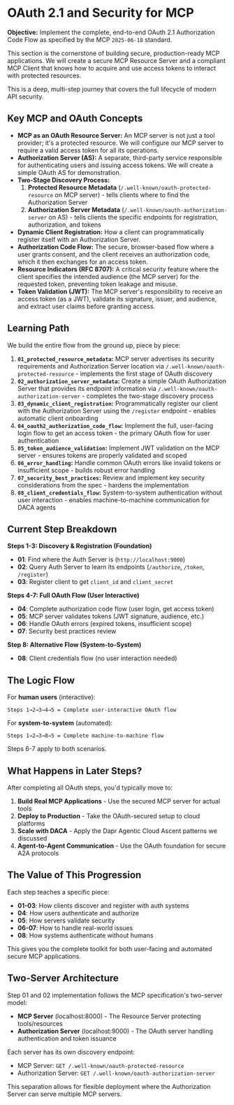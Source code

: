 # OAuth 2.1 and Security for MCP

**Objective:** Implement the complete, end-to-end OAuth 2.1 Authorization Code Flow as specified by the MCP `2025-06-18` standard.

This section is the cornerstone of building secure, production-ready MCP applications. We will create a secure MCP Resource Server and a compliant MCP Client that knows how to acquire and use access tokens to interact with protected resources.

This is a deep, multi-step journey that covers the full lifecycle of modern API security.

## Key MCP and OAuth Concepts

-   **MCP as an OAuth Resource Server:** An MCP server is not just a tool provider; it's a protected resource. We will configure our MCP server to require a valid access token for all its operations.
-   **Authorization Server (AS):** A separate, third-party service responsible for authenticating users and issuing access tokens. We will create a simple OAuth AS for demonstration.
-   **Two-Stage Discovery Process:** 
    1. **Protected Resource Metadata** (`/.well-known/oauth-protected-resource` on MCP server) - tells clients where to find the Authorization Server
    2. **Authorization Server Metadata** (`/.well-known/oauth-authorization-server` on AS) - tells clients the specific endpoints for registration, authorization, and tokens
-   **Dynamic Client Registration:** How a client can programmatically register itself with an Authorization Server.
-   **Authorization Code Flow:** The secure, browser-based flow where a user grants consent, and the client receives an authorization code, which it then exchanges for an access token.
-   **Resource Indicators (RFC 8707):** A critical security feature where the client specifies the intended audience (the MCP server) for the requested token, preventing token leakage and misuse.
-   **Token Validation (JWT):** The MCP server's responsibility to receive an access token (as a JWT), validate its signature, issuer, and audience, and extract user claims before granting access.

## Learning Path

We build the entire flow from the ground up, piece by piece:

1.  **`01_protected_resource_metadata`:** MCP server advertises its security requirements and Authorization Server location via `/.well-known/oauth-protected-resource` - implements the first stage of OAuth discovery
2.  **`02_authorization_server_metadata`:** Create a simple OAuth Authorization Server that provides its endpoint information via `/.well-known/oauth-authorization-server` - completes the two-stage discovery process
3.  **`03_dynamic_client_registration`:** Programmatically register our client with the Authorization Server using the `/register` endpoint - enables automatic client onboarding
4.  **`04_oauth2_authorization_code_flow`:** Implement the full, user-facing login flow to get an access token - the primary OAuth flow for user authentication
5.  **`05_token_audience_validation`:** Implement JWT validation on the MCP server - ensures tokens are properly validated and scoped
6.  **`06_error_handling`:** Handle common OAuth errors like invalid tokens or insufficient scope - builds robust error handling
7.  **`07_security_best_practices`:** Review and implement key security considerations from the spec - hardens the implementation
8.  **`08_client_credentials_flow`:** System-to-system authentication without user interaction - enables machine-to-machine communication for DACA agents

## Current Step Breakdown

**Steps 1-3: Discovery & Registration (Foundation)**
- **01**: Find where the Auth Server is (`http://localhost:9000`)
- **02**: Query Auth Server to learn its endpoints (`/authorize`, `/token`, `/register`)  
- **03**: Register client to get `client_id` and `client_secret`

**Steps 4-7: Full OAuth Flow (User Interactive)**
- **04**: Complete authorization code flow (user login, get access token)
- **05**: MCP server validates tokens (JWT signature, audience, etc.)
- **06**: Handle OAuth errors (expired tokens, insufficient scope)
- **07**: Security best practices review

**Step 8: Alternative Flow (System-to-System)**
- **08**: Client credentials flow (no user interaction needed)

## The Logic Flow

For **human users** (interactive):
```
Steps 1→2→3→4→5 = Complete user-interactive OAuth flow
```

For **system-to-system** (automated):
```
Steps 1→2→3→8→5 = Complete machine-to-machine flow
```

Steps 6-7 apply to both scenarios.

## What Happens in Later Steps?

After completing all OAuth steps, you'd typically move to:

1. **Build Real MCP Applications** - Use the secured MCP server for actual tools
2. **Deploy to Production** - Take the OAuth-secured setup to cloud platforms
3. **Scale with DACA** - Apply the Dapr Agentic Cloud Ascent patterns we discussed
4. **Agent-to-Agent Communication** - Use the OAuth foundation for secure A2A protocols

## The Value of This Progression

Each step teaches a specific piece:
- **01-03**: How clients discover and register with auth systems
- **04**: How users authenticate and authorize
- **05**: How servers validate security
- **06-07**: How to handle real-world issues
- **08**: How systems authenticate without humans

This gives you the complete toolkit for both user-facing and automated secure MCP applications.

## Two-Server Architecture

Step 01 and 02 implementation follows the MCP specification's two-server model:

- **MCP Server** (localhost:8000) - The Resource Server protecting tools/resources
- **Authorization Server** (localhost:9000) - The OAuth server handling authentication and token issuance

Each server has its own discovery endpoint:
- MCP Server: `GET /.well-known/oauth-protected-resource` 
- Authorization Server: `GET /.well-known/oauth-authorization-server`

This separation allows for flexible deployment where the Authorization Server can serve multiple MCP servers. 